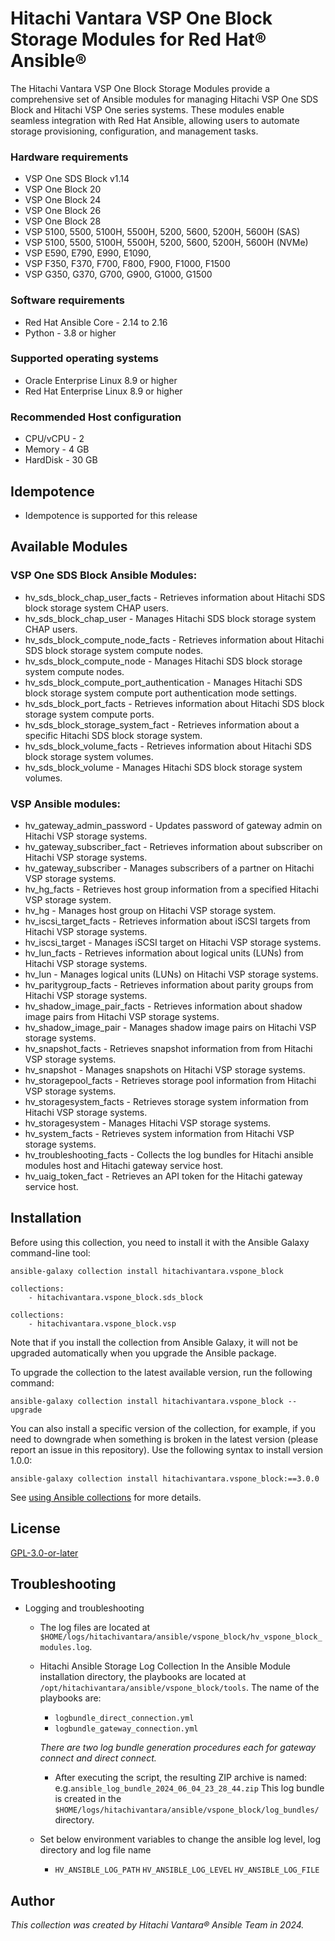 # Hitachi Vantara VSP One Block Storage Modules for Red Hat® Ansible®

The Hitachi Vantara VSP One Block Storage Modules provide a comprehensive set of Ansible modules for managing Hitachi VSP One SDS Block and Hitachi VSP One series systems. These modules enable seamless integration with Red Hat Ansible, allowing users to automate storage provisioning, configuration, and management tasks.

### Hardware requirements
- VSP One SDS Block v1.14
- VSP One Block 20
- VSP One Block 24
- VSP One Block 26
- VSP One Block 28
- VSP 5100, 5500, 5100H, 5500H, 5200, 5600, 5200H, 5600H (SAS)
- VSP 5100, 5500, 5100H, 5500H, 5200, 5600, 5200H, 5600H (NVMe)
- VSP E590, E790, E990, E1090, 
- VSP F350, F370, F700, F800, F900, F1000, F1500
- VSP G350, G370, G700, G900, G1000, G1500

### Software requirements
- Red Hat Ansible Core - 2.14 to 2.16
- Python - 3.8 or higher

### Supported operating systems
- Oracle Enterprise Linux 8.9 or higher
- Red Hat Enterprise Linux 8.9 or higher

### Recommended Host configuration
- CPU/vCPU - 2
- Memory - 4 GB
- HardDisk - 30 GB

## Idempotence
- Idempotence is supported for this release

## Available Modules
### VSP One SDS Block Ansible Modules:
- hv_sds_block_chap_user_facts - Retrieves information about Hitachi SDS block storage system CHAP users.
- hv_sds_block_chap_user - Manages Hitachi SDS block storage system CHAP users.
- hv_sds_block_compute_node_facts - Retrieves information about Hitachi SDS block storage system compute nodes.
- hv_sds_block_compute_node - Manages Hitachi SDS block storage system compute nodes.
- hv_sds_block_compute_port_authentication - Manages Hitachi SDS block storage system compute port authentication mode settings.
- hv_sds_block_port_facts - Retrieves information about Hitachi SDS block storage system compute ports.
- hv_sds_block_storage_system_fact - Retrieves information about a specific Hitachi SDS block storage system.
- hv_sds_block_volume_facts - Retrieves information about Hitachi SDS block storage system volumes.
- hv_sds_block_volume - Manages Hitachi SDS block storage system volumes.

### VSP Ansible modules:
- hv_gateway_admin_password - Updates password of gateway admin on Hitachi VSP storage systems.
- hv_gateway_subscriber_fact - Retrieves information about subscriber on Hitachi VSP storage systems.
- hv_gateway_subscriber - Manages subscribers of a partner on Hitachi VSP storage systems.
- hv_hg_facts - Retrieves host group information from a specified Hitachi VSP storage system.
- hv_hg - Manages host group on Hitachi VSP storage system.
- hv_iscsi_target_facts - Retrieves information about iSCSI targets from Hitachi VSP storage systems.
- hv_iscsi_target - Manages iSCSI target on Hitachi VSP storage systems.
- hv_lun_facts - Retrieves information about logical units (LUNs) from Hitachi VSP storage systems.
- hv_lun - Manages logical units (LUNs) on Hitachi VSP storage systems.
- hv_paritygroup_facts - Retrieves information about parity groups from Hitachi VSP storage systems.
- hv_shadow_image_pair_facts - Retrieves information about shadow image pairs from Hitachi VSP storage systems.
- hv_shadow_image_pair - Manages shadow image pairs on Hitachi VSP storage systems.
- hv_snapshot_facts - Retrieves snapshot information from from Hitachi VSP storage systems.
- hv_snapshot - Manages snapshots on Hitachi VSP storage systems.
- hv_storagepool_facts - Retrieves storage pool information from Hitachi VSP storage systems.
- hv_storagesystem_facts -  Retrieves storage system information from Hitachi VSP storage systems.
- hv_storagesystem - Manages Hitachi VSP storage systems.
- hv_system_facts - Retrieves system information from Hitachi VSP storage systems.
- hv_troubleshooting_facts - Collects the log bundles for Hitachi ansible modules host and Hitachi gateway service host.
- hv_uaig_token_fact - Retrieves an API token for the Hitachi gateway service host.



## Installation

Before using this collection, you need to install it with the Ansible Galaxy command-line tool:

```
ansible-galaxy collection install hitachivantara.vspone_block
```

```
collections:
    - hitachivantara.vspone_block.sds_block
```

```
collections:
    - hitachivantara.vspone_block.vsp
```

Note that if you install the collection from Ansible Galaxy, it will not be upgraded automatically when you upgrade the Ansible package. 

To upgrade the collection to the latest available version, run the following command:

```
ansible-galaxy collection install hitachivantara.vspone_block --upgrade
```

You can also install a specific version of the collection, for example, if you need to downgrade when something is broken in the latest version (please report an issue in this repository). Use the following syntax to install version 1.0.0:

```
ansible-galaxy collection install hitachivantara.vspone_block:==3.0.0
```

See [using Ansible collections](https://docs.ansible.com/ansible/devel/user_guide/collections_using.html) for more details.

## License
[GPL-3.0-or-later](https://www.gnu.org/licenses/gpl-3.0.en.html)

## Troubleshooting
- Logging and troubleshooting

    
    - The log files are located at `$HOME/logs/hitachivantara/ansible/vspone_block/hv_vspone_block_modules.log`.

    - Hitachi Ansible Storage Log Collection
        In the Ansible Module installation directory, the playbooks are located at `/opt/hitachivantara/ansible/vspone_block/tools`. The name of the playbooks are:
        - `logbundle_direct_connection.yml`
        - `logbundle_gateway_connection.yml`

        *There are two log bundle generation procedures each for gateway connect and direct connect.*
        - After executing the script, the resulting ZIP archive is named: e.g.`ansible_log_bundle_2024_06_04_23_28_44.zip` This log bundle is created in the `$HOME/logs/hitachivantara/ansible/vspone_block/log_bundles/` directory.
    - Set below environment variables to change the ansible log level, log directory and log file name
        - `HV_ANSIBLE_LOG_PATH` `HV_ANSIBLE_LOG_LEVEL` `HV_ANSIBLE_LOG_FILE` 
           
## Author

*This collection was created by Hitachi Vantara® Ansible Team in 2024.*
